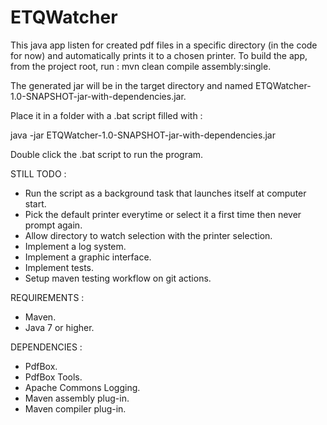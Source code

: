 # ETQWatcher

This java app listen for created pdf files in a specific directory (in the code for now) and automatically prints it to a chosen printer.
To build the app, from the project root, run : mvn clean compile assembly:single. 

The generated jar will be in the target directory and named ETQWatcher-1.0-SNAPSHOT-jar-with-dependencies.jar.

Place it in a folder with a .bat script filled with : 

java -jar ETQWatcher-1.0-SNAPSHOT-jar-with-dependencies.jar

Double click the .bat script to run the program.

STILL TODO : 
 - Run the script as a background task that launches itself at computer start.
 - Pick the default printer everytime or select it a first time then never prompt again.
 - Allow directory to watch selection with the printer selection.
 - Implement a log system.
 - Implement a graphic interface. 
 - Implement tests. 
 - Setup maven testing workflow on git actions. 
 
REQUIREMENTS :
 - Maven.
 - Java 7 or higher.

DEPENDENCIES : 
 - PdfBox. 
 - PdfBox Tools. 
 - Apache Commons Logging. 
 - Maven assembly plug-in. 
 - Maven compiler plug-in. 
